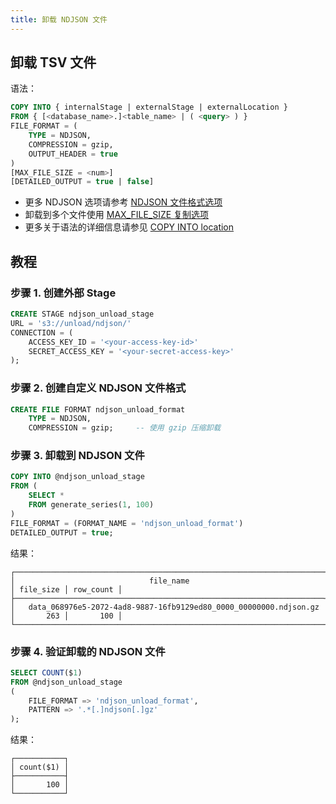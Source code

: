 ```yaml
---
title: 卸载 NDJSON 文件
---
```


## 卸载 TSV 文件

语法：

```sql
COPY INTO { internalStage | externalStage | externalLocation }
FROM { [<database_name>.]<table_name> | ( <query> ) }
FILE_FORMAT = (
    TYPE = NDJSON,
    COMPRESSION = gzip,
    OUTPUT_HEADER = true
)
[MAX_FILE_SIZE = <num>]
[DETAILED_OUTPUT = true | false]
```

- 更多 NDJSON 选项请参考 [NDJSON 文件格式选项](/sql/sql-reference/file-format-options#ndjson-options)
- 卸载到多个文件使用 [MAX_FILE_SIZE 复制选项](/sql/sql-commands/dml/dml-copy-into-location#copyoptions)
- 更多关于语法的详细信息请参见 [COPY INTO location](/sql/sql-commands/dml/dml-copy-into-location)

## 教程

### 步骤 1. 创建外部 Stage

```sql
CREATE STAGE ndjson_unload_stage
URL = 's3://unload/ndjson/'
CONNECTION = (
    ACCESS_KEY_ID = '<your-access-key-id>'
    SECRET_ACCESS_KEY = '<your-secret-access-key>'
);
```

### 步骤 2. 创建自定义 NDJSON 文件格式

```sql
CREATE FILE FORMAT ndjson_unload_format
    TYPE = NDJSON,
    COMPRESSION = gzip;     -- 使用 gzip 压缩卸载
```

### 步骤 3. 卸载到 NDJSON 文件

```sql
COPY INTO @ndjson_unload_stage
FROM (
    SELECT *
    FROM generate_series(1, 100)
)
FILE_FORMAT = (FORMAT_NAME = 'ndjson_unload_format')
DETAILED_OUTPUT = true;
```

结果：

```text
┌─────────────────────────────────────────────────────────────────────────────────────────────┐
│                              file_name                              │ file_size │ row_count │
├─────────────────────────────────────────────────────────────────────┼───────────┼───────────┤
│   data_068976e5-2072-4ad8-9887-16fb9129ed80_0000_00000000.ndjson.gz │       263 │       100 │
└─────────────────────────────────────────────────────────────────────────────────────────────┘
```

### 步骤 4. 验证卸载的 NDJSON 文件

```sql
SELECT COUNT($1)
FROM @ndjson_unload_stage
(
    FILE_FORMAT => 'ndjson_unload_format',
    PATTERN => '.*[.]ndjson[.]gz'
);
```

结果：

```text
┌───────────┐
│ count($1) │
├───────────┤
│       100 │
└───────────┘
```
